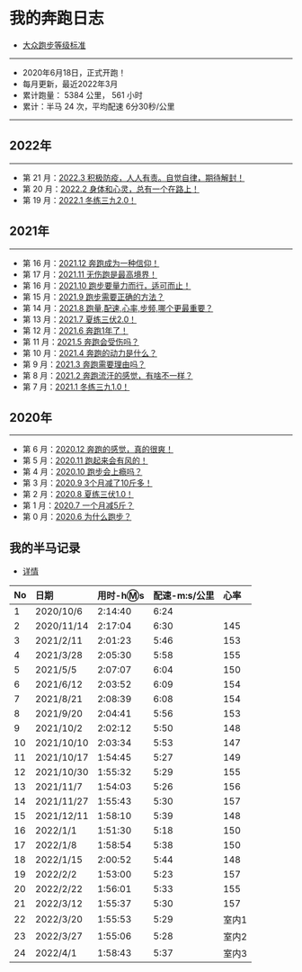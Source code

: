 
# 我的奔跑日志
- [大众跑步等级标准](./running/level.md)
***
- 2020年6月18日，正式开跑！
- 每月更新，最近2022年3月
- 累计跑量： 5384 公里， 561 小时
- 累计：半马 24 次，平均配速 6分30秒/公里
***
## 2022年
***
- 第 21 月：[2022.3 积极防疫，人人有责。自觉自律，期待解封！](./sport/month-202203.md)
- 第 20 月：[2022.2 身体和心灵，总有一个在路上！](./sport/month-202202.md)
- 第 19 月：[2022.1 冬练三九2.0！](./sport/month-202201.md)

## 2021年
***
- 第 16 月：[2021.12 奔跑成为一种信仰！](./sport/month-202112.md)
- 第 17 月：[2021.11 无伤跑是最高境界！](./sport/month-202111.md)
- 第 16 月：[2021.10 跑步要量力而行，适可而止！](./sport/month-202110.md)
- 第 15 月：[2021.9 跑步需要正确的方法？](./sport/month-202109.md)
- 第 14 月：[2021.8 跑量,配速,心率,步频,哪个更最重要？](./sport/month-202108.md)
- 第 13 月：[2021.7 夏练三伏2.0！](./sport/month-202107.md)
- 第 12 月：[2021.6 奔跑1年了！](./sport/month-202106.md)
- 第 11 月：[2021.5 奔跑会受伤吗？](./sport/month-202105.md)
- 第 10 月：[2021.4 奔跑的动力是什么？](./sport/month-202104.md)
- 第 9 月：[2021.3 奔跑需要理由吗？](./sport/month-202103.md)
- 第 8 月：[2021.2 奔跑流汗的感觉，有啥不一样？](./sport/month-202102.md)
- 第 7 月：[2021.1 冬练三九1.0！](./sport/month-202101.md)

## 2020年
***
- 第 6 月：[2020.12 奔跑的感觉，真的很爽！](./sport/month-202012.md)
- 第 5 月：[2020.11 跑起来会有风的！](./sport/month-202011.md)
- 第 4 月：[2020.10 跑步会上瘾吗？](./sport/month-202010.md)
- 第 3 月：[2020.9 3个月减了10斤多！](./sport/month-202009.md)
- 第 2 月：[2020.8 夏练三伏1.0！](./sport/month-202008.md)
- 第 1 月：[2020.7 一个月减5斤？](./sport/month-202007.md)
- 第 0 月：[2020.6 为什么跑步？](./sport/month-202006.md)

## 我的半马记录
- [详情](./running/bm.md)

|No|	日期|	  用时-h:m:s|	配速-m:s/公里|	心率|
|:----|:----|:----|:----|:----|
|1	|2020/10/6	|2:14:40	|6:24
|2	|2020/11/14	|2:17:04	|6:30	|145
|3	|2021/2/11	|2:01:23	|5:46	|153
|4	|2021/3/28	|2:05:30	|5:58	|155
|5	|2021/5/5	|2:07:07	|6:04	|150
|6	|2021/6/12	|2:03:52	|6:09	|154
|7	|2021/8/21	|2:08:39	|6:08	|154
|8	|2021/9/20	|2:04:41	|5:56	|153
|9	|2021/10/2	|2:02:12	|5:50	|148
|10	|2021/10/10	|2:03:34	|5:53	|147
|11	|2021/10/17	|1:54:45	|5:27	|149
|12	|2021/10/30	|1:55:32	|5:29	|155
|13	|2021/11/7	|1:54:03	|5:26	|156
|14	|2021/11/27	|1:55:43	|5:30	|157
|15	|2021/12/11	|1:58:10	|5:39	|148
|16	|2022/1/1	|1:51:30	|5:18	|150
|17	|2022/1/8	|1:58:54	|5:38	|150
|18	|2022/1/15	|2:00:52	|5:44	|148
|19	|2022/2/2	|1:53:00	|5:23	|157
|20	|2022/2/22	|1:56:01	|5:33	|155
|21	|2022/3/12	|1:55:37	|5:30	|157
|22	|2022/3/20	|1:55:53	|5:29	|室内1
|23	|2022/3/27	|1:55:06	|5:28	|室内2
|24 |2022/4/1   |1:58:43    |5:37	|室内3
